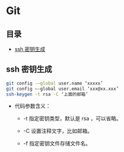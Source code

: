 # Git

## 目录

*   [ssh 密钥生成](#ssh-密钥生成)

## ssh 密钥生成

```bash
git config -–global user.name ‘xxxxx’ 
git config –-global user.email ‘xxx@xx.xxx’
ssh-keygen -t rsa -C ‘上面的邮箱’
```

*   代码参数含义：

    *   \-t 指定密钥类型，默认是 rsa ，可以省略。

    *   \-C 设置注释文字，比如邮箱。

    *   \-f 指定密钥文件存储文件名。
